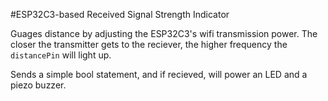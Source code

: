 #ESP32C3-based Received Signal Strength Indicator

Guages distance by adjusting the ESP32C3's wifi transmission power. The closer the transmitter gets to the reciever, the higher frequency the `distancePin` will light up.

Sends a simple bool statement, and if recieved, will power an LED and a piezo buzzer.
